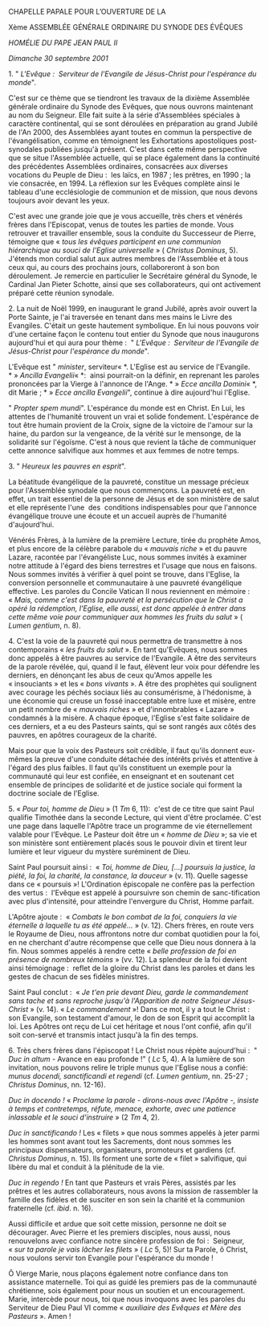 CHAPELLE PAPALE POUR L’OUVERTURE DE LA

Xème ASSEMBLÉE GÉNÉRALE ORDINAIRE DU SYNODE DES ÉVÊQUES

*HOMÉLIE DU PAPE JEAN PAUL II*

*Dimanche 30 septembre 2001*

1. " *L'Evêque :  Serviteur de l'Evangile de Jésus-Christ pour l'espérance du monde*".

C'est sur ce thème que se tiendront les travaux de la dixième Assemblée générale ordinaire du Synode des Evêques, que nous ouvrons maintenant au nom du Seigneur. Elle fait suite à la série d'Assemblées spéciales à caractère continental, qui se sont déroulées en préparation au grand Jubilé de l'An 2000, des Assemblées ayant toutes en commun la perspective de l'évangélisation, comme en témoignent les Exhortations apostoliques post-synodales publiées jusqu'à présent. C'est dans cette même perspective que se situe l'Assemblée actuelle, qui se place également dans la continuité des précédentes Assemblées ordinaires, consacrées aux diverses vocations du Peuple de Dieu :  les laïcs, en 1987 ; les prêtres, en 1990 ; la vie consacrée, en 1994. La réflexion sur les Evêques complète ainsi le tableau d'une ecclésiologie de communion et de mission, que nous devons toujours avoir devant les yeux.

C'est avec une grande joie que je vous accueille, très chers et vénérés frères dans l'Episcopat, venus de toutes les parties de monde. Vous retrouver et travailler ensemble, sous la conduite du Successeur de Pierre, témoigne que « *tous les évêques participent en une communion hiérarchique au souci de l'Eglise universelle* » ( *Christus Dominus*, 5). J'étends mon cordial salut aux autres membres de l'Assemblée et à tous ceux qui, au cours des prochains jours, collaboreront à son bon déroulement. Je remercie en particulier le Secrétaire général du Synode, le Cardinal Jan Pieter Schotte, ainsi que ses collaborateurs, qui ont activement préparé cette réunion synodale.

2. La nuit de Noël 1999, en inaugurant le grand Jubilé, après avoir ouvert la Porte Sainte, je l'ai traversée en tenant dans mes mains le Livre des Evangiles. C'était un geste hautement symbolique. En lui nous pouvons voir d'une certaine façon le contenu tout entier du Synode que nous inaugurons aujourd'hui et qui aura pour thème :  " *L'Evêque :  Serviteur de l'Evangile de Jésus-Christ pour l'espérance du monde*".

L'Evêque est " *minister*, serviteur« *. L'Eglise est au service de l'Evangile. * » *Ancilla Evangelii*« *:  ainsi pourrait-on la définir, en reprenant les paroles prononcées par la Vierge à l'annonce de l'Ange. * » *Ecce ancilla Domini*« *, dit Marie ; * » *Ecce ancilla Evangelii*", continue à dire aujourd'hui l'Eglise.

" *Propter spem mundi*". L'espérance du monde est en Christ. En Lui, les attentes de l'humanité trouvent un vrai et solide fondement. L'espérance de tout être humain provient de la Croix, signe de la victoire de l'amour sur la haine, du pardon sur la vengeance, de la vérité sur le mensonge, de la solidarité sur l'égoïsme. C'est à nous que revient la tâche de communiquer cette annonce salvifique aux hommes et aux femmes de notre temps.

3. " *Heureux les pauvres en esprit*".

La béatitude évangélique de la pauvreté, constitue un message précieux pour l'Assemblée synodale que nous commençons. La pauvreté est, en effet, un trait essentiel de la personne de Jésus et de son ministère de salut et elle représente l'une  des  conditions indispensables pour que l'annonce évangélique trouve une écoute et un accueil auprès de l'humanité d'aujourd'hui.

Vénérés Frères, à la lumière de la première Lecture, tirée du prophète Amos, et plus encore de la célèbre parabole du « *mauvais riche* » et du pauvre Lazare, racontée par l'évangéliste Luc, nous sommes invités à examiner notre attitude à l'égard des biens terrestres et l'usage que nous en faisons. Nous sommes invités à vérifier à quel point se trouve, dans l'Eglise, la conversion personnelle et communautaire à une pauvreté évangélique effective. Les paroles du Concile Vatican II nous reviennent en mémoire :  « *Mais, comme c'est dans la pauvreté et la persécution que le Christ a opéré la rédemption, l'Eglise, elle aussi, est donc appelée à entrer dans cette même voie pour communiquer aux hommes les fruits du salut* » ( *Lumen gentium*, n. 8).

4. C'est la voie de la pauvreté qui nous permettra de transmettre à nos contemporains « *les fruits du salut* ». En tant qu'Evêques, nous sommes donc appelés à être pauvres au service de l'Evangile. A être des serviteurs de la parole révélée, qui, quand il le faut, élèvent leur voix pour défendre les derniers, en dénonçant les abus de ceux qu'Amos appelle les « insouciants » et les « *bons vivants* ». A être des prophètes qui soulignent avec courage les péchés sociaux liés au consumérisme, à l'hédonisme, à une économie qui creuse un fossé inacceptable entre luxe et misère, entre un petit nombre de « *mauvais riches* » et d'innombrables « Lazare » condamnés à la misère. A chaque époque, l'Eglise s'est faite solidaire de ces derniers, et a eu des Pasteurs saints, qui se sont rangés aux côtés des pauvres, en apôtres courageux de la charité.

Mais pour que la voix des Pasteurs soit crédible, il faut qu'ils donnent eux-mêmes la preuve d'une conduite détachée des intérêts privés et attentive à l'égard des plus faibles. Il faut qu'ils constituent un exemple pour la communauté qui leur est confiée, en enseignant et en soutenant cet ensemble de principes de solidarité et de justice sociale qui forment la doctrine sociale de l'Eglise.

5. « *Pour toi, homme de Dieu* » (1 *Tm* 6, 11):  c'est de ce titre que saint Paul qualifie Timothée dans la seconde Lecture, qui vient d'être proclamée. C'est une page dans laquelle l'Apôtre trace un programme de vie éternellement valable pour l'Evêque. Le Pasteur doit être un « *homme de Dieu* »; sa vie et son ministère sont entièrement placés sous le pouvoir divin et tirent leur lumière et leur vigueur du mystère suréminent de Dieu.

Saint Paul poursuit ainsi :  « *Toi, homme de Dieu, [...] poursuis la justice, la piété, la foi, la charité, la constance, la douceur* » (v. 11). Quelle sagesse dans ce « poursuis »! L'Ordination épiscopale ne confère pas la perfection des vertus :  l'Evêque est appelé à poursuivre son chemin de sanc-tification avec plus d'intensité, pour atteindre l'envergure du Christ, Homme parfait.

L'Apôtre ajoute :  « *Combats le bon combat de la foi, conquiers la vie éternelle à laquelle tu as été appelé...* » (v. 12). Chers frères, en route vers le Royaume de Dieu, nous affrontons notre dur combat quotidien pour la foi, en ne cherchant d'autre récompense que celle que Dieu nous donnera à la fin. Nous sommes appelés à rendre cette « *belle profession de foi en présence de nombreux témoins* » (vv. 12). La splendeur de la foi devient ainsi témoignage :  reflet de la gloire du Christ dans les paroles et dans les gestes de chacun de ses fidèles ministres.

Saint Paul conclut :  « *Je t'en prie devant Dieu, garde le commandement sans tache et sans reproche jusqu'à l'Apparition de notre Seigneur Jésus-Christ* » (v. 14). « *Le commandement* »! Dans ce mot, il y a tout le Christ :  son Evangile, son testament d'amour, le don de son Esprit qui accomplit la loi. Les Apôtres ont reçu de Lui cet héritage et nous l'ont confié, afin qu'il soit con-servé et transmis intact jusqu'à la fin des temps.

6. Très chers frères dans l'épiscopat ! Le Christ nous répète aujourd'hui :  " *Duc in altum* - Avance en eau profonde !" ( *Lc* 5, 4). A la lumière de son invitation, nous pouvons relire le triple munus que l'Eglise nous a confié:  *munus docendi, sanctificandi et regendi* (cf. *Lumen gentium*, nn. 25-27 ; *Christus Dominus*, nn. 12-16).

*Duc in docendo !* « *Proclame la parole - dirons-nous avec l'Apôtre -, insiste à temps et contretemps, réfute, menace, exhorte, avec une patience inlassable et le souci d'instruire* » (2 *Tm* 4, 2).

*Duc in sanctificando !* Les « filets » que nous sommes appelés à jeter parmi les hommes sont avant tout les Sacrements, dont nous sommes les principaux dispensateurs, organisateurs, promoteurs et gardiens (cf. *Christus Dominus*, n. 15). Ils forment une sorte de « filet » salvifique, qui libère du mal et conduit à la plénitude de la vie.

*Duc in regendo !* En tant que Pasteurs et vrais Pères, assistés par les prêtres et les autres collaborateurs, nous avons la mission de rassembler la famille des fidèles et de susciter en son sein la charité et la communion fraternelle (cf. *ibid*. n. 16).

Aussi difficile et ardue que soit cette mission, personne ne doit se décourager. Avec Pierre et les premiers disciples, nous aussi, nous renouvelons avec confiance notre sincère profession de foi :  Seigneur, « *sur ta parole je vais lâcher les filets* » ( *Lc* 5, 5)! Sur ta Parole, ô Christ, nous voulons servir ton Evangile pour l'espérance du monde !

Ô Vierge Marie, nous plaçons également notre confiance dans ton assistance maternelle. Toi qui as guidé les premiers pas de la communauté chrétienne, sois également pour nous un soutien et un encouragement. Marie, intercède pour nous, toi que nous invoquons avec les paroles du Serviteur de Dieu Paul VI comme « *auxiliaire des Evêques et Mère des Pasteurs* ». Amen !